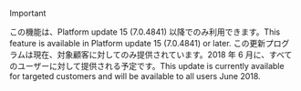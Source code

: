> [!IMPORTANT]
> <span data-ttu-id="9e34e-101">この機能は、Platform update 15 (7.0.4841) 以降でのみ利用できます。</span><span class="sxs-lookup"><span data-stu-id="9e34e-101">This feature is available in Platform update 15 (7.0.4841) or later.</span></span> <span data-ttu-id="9e34e-102">この更新プログラムは現在、対象顧客に対してのみ提供されています。2018 年 6 月に、すべてのユーザーに対して提供される予定です。</span><span class="sxs-lookup"><span data-stu-id="9e34e-102">This update is currently available for targeted customers and will be available to all users June 2018.</span></span>
